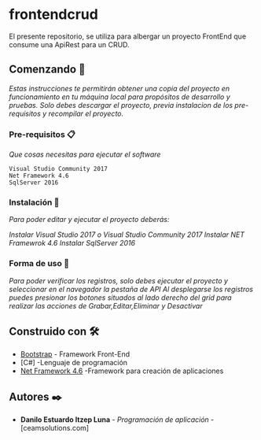 # frontendcrud
El presente repositorio, se utiliza para albergar un proyecto FrontEnd que consume una ApiRest para un CRUD.

## Comenzando 🚀

_Estas instrucciones te permitirán obtener una copia del proyecto en funcionamiento en tu máquina local para propósitos de desarrollo y pruebas._
_Solo debes descargar el proyecto, previa instalacion de los pre-requisitos y recompilar el proyecto._

### Pre-requisitos 📋

_Que cosas necesitas para ejecutar el software_

```
Visual Studio Community 2017
Net Framework 4.6
SqlServer 2016
```

### Instalación 🔧

_Para poder editar y ejecutar el proyecto deberás:_

_Instalar Visual Studio 2017 o Visual Studio Community 2017_
_Instalar NET Framewrok 4.6_
_Instalar SqlServer 2016_

### Forma de uso 🔧

_Para poder verificar los registros, solo debes ejecutar el proyecto y seleccionar en el navegador la pestaña de API_
_Al desplegarse los registros puedes presionar los botones situados al lado derecho del grid para realizar las acciones de Grabar,Editar,Eliminar y Desactivar_

## Construido con 🛠️
* [Bootstrap](https://rometools.github.io/rome/) - Framework Front-End
* [C#] -Lenguaje de programación
* [Net Framework 4.6](https://www.microsoft.com/es-es/download/details.aspx?id=49982) -Framework para creación de aplicaciones

## Autores ✒️

* **Danilo Estuardo Itzep Luna** - *Programación de aplicación* - [ceamsolutions.com]

